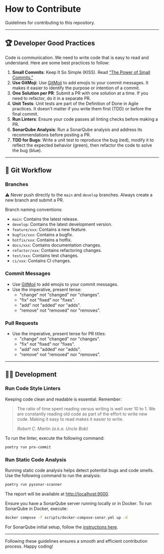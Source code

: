 # How to Contribute

Guidelines for contributing to this repository.

---

## 🏆 Developer Good Practices

Code is communication. We need to write code that is easy to read and
understand. Here are some best practices to follow:

1. **Small Commits**: Keep It So Simple (KISS).
   Read [“The Power of Small Commits.”](https://levelup.gitconnected.com/the-power-of-working-in-small-commits-8bae57ecfbda)
2. **Use GitMoji**: Use [GitMoji](https://gitmoji.dev/) to add emojis to your
   commit messages. It makes it easier to identify the purpose or intention of a
   commit.
3. **One Solution per PR**: Submit a PR with one solution at a time. If you need
   to refactor, do it in a separate PR.
4. **Unit Tests**: Unit tests are part of the Definition of Done in Agile
   practices. It doesn't matter if you write them first (TDD) or before the
   final commit.
5. **Run Linters**: Ensure your code passes all linting checks before making a
   PR.
6. **SonarQube Analysis**: Run a SonarQube analysis and address its
   recommendations before posting a PR.
7. **TDD for Bugs**: Write a unit test to reproduce the bug (red), modify it to
   reflect the expected behavior (green), then refactor the code to solve the
   bug (blue).

---

## 📝 Git Workflow

### Branches

⚠️ Never push directly to the `main` and `develop` branches. Always create a new
branch and submit a PR.

Branch naming conventions:

- `main`: Contains the latest release.
- `develop`: Contains the latest development version.
- `feature/xxx`: Contains a new feature.
- `bugfix/xxx`: Contains a bugfix.
- `hotfix/xxx`: Contains a hotfix.
- `docs/xxx`: Contains documentation changes.
- `refactor/xxx`: Contains refactoring changes.
- `test/xxx`: Contains test changes.
- `ci/xxx`: Contains CI changes.

### Commit Messages

- Use [GitMoji](https://gitmoji.dev/) to add emojis to your commit messages.
- Use the imperative, present tense:
    - "change" not "changed" nor "changes".
    - "fix" not "fixed" nor "fixes".
    - "add" not "added" nor "adds".
    - "remove" not "removed" nor "removes".

### Pull Requests

- Use the imperative, present tense for PR titles:
    - "change" not "changed" nor "changes".
    - "fix" not "fixed" nor "fixes".
    - "add" not "added" nor "adds".
    - "remove" not "removed" nor "removes".

---

## 👩‍💻 Development

### Run Code Style Linters

Keeping code clean and readable is essential. Remember:

> The ratio of time spent reading versus writing is well over 10 to 1. We are
> constantly reading old code as part of the effort to write new code. Making it
> easy to read makes it easier to write.
>
> _Robert C. Martin (a.k.a. Uncle Bob)_

To run the linter, execute the following command:

```bash
poetry run pre-commit
```

### Run Static Code Analysis

Running static code analysis helps detect potential bugs and code smells. Use
the following command to run the analysis:

```bash
poetry run pysonar-scanner
```

The report will be available at [http://localhost:9000](http://localhost:9000).

Ensure you have a SonarQube server running locally or in Docker. To run
SonarQube in Docker, execute:

```bash
docker compose -f scripts/docker-compose-sonar.yml up -d
```

For SonarQube initial setup, follow
the [instructions here](https://blankfactor.atlassian.net/wiki/spaces/Marqueta/pages/614793231/Developer+s+best+practices#%F0%9F%91%A8%E2%80%8D%F0%9F%92%BB-STATIC-CODE-ANALYSIS-WITH-SONARQUBE).

---

Following these guidelines ensures a smooth and efficient contribution process.
Happy coding!
